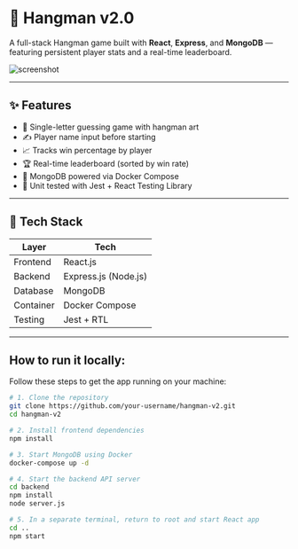 # 🎯 Hangman v2.0

A full-stack Hangman game built with **React**, **Express**, and **MongoDB** — featuring persistent player stats and a real-time leaderboard.

![screenshot](./src/noose.png)

---

## ✨ Features

- 🔡 Single-letter guessing game with hangman art
- ✍️ Player name input before starting
- 📈 Tracks win percentage by player
- 🏆 Real-time leaderboard (sorted by win rate)
- 🐳 MongoDB powered via Docker Compose
- 🧪 Unit tested with Jest + React Testing Library

---

## 🧩 Tech Stack

| Layer        | Tech                 |
|--------------|----------------------|
| Frontend     | React.js             |
| Backend      | Express.js (Node.js) |
| Database     | MongoDB              |
| Container    | Docker Compose       |
| Testing      | Jest + RTL           |

---

## How to run it locally: 

Follow these steps to get the app running on your machine:

```bash
# 1. Clone the repository
git clone https://github.com/your-username/hangman-v2.git
cd hangman-v2

# 2. Install frontend dependencies
npm install

# 3. Start MongoDB using Docker
docker-compose up -d

# 4. Start the backend API server
cd backend
npm install
node server.js

# 5. In a separate terminal, return to root and start React app
cd ..
npm start
